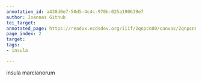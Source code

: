 ```yaml
---
annotation_id: a438d0e7-50d5-4c4c-970b-025a190639e7
author: Joannas Github
tei_target: 
annotated_page: https://readux.ecdsdev.org/iiif/2qnpcn80/canvas/2qnpcn80_00000003.jpg
page_index: 2
target: 
tags:
- insula

---
```

<p>insula marcianorum</p>